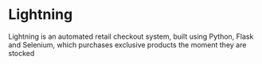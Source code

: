 # Lightning
Lightning is an automated retail checkout system, built using Python, Flask and Selenium, which purchases exclusive products the moment they are stocked
